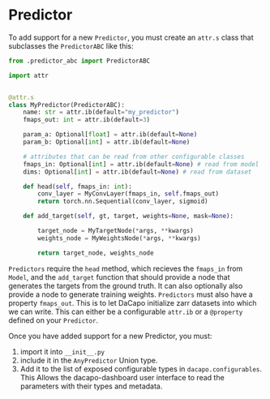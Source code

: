 # Predictor

To add support for a new `Predictor`, you must create an `attr.s` class that
subclasses the `PredictorABC` like this:

```python
from .predictor_abc import PredictorABC

import attr


@attr.s
class MyPredictor(PredictorABC):
    name: str = attr.ib(default="my_predictor")
    fmaps_out: int = attr.ib(default=3)

    param_a: Optional[float] = attr.ib(default=None)
    param_b: Optional[int] = attr.ib(default=None)

    # attributes that can be read from other configurable classes
    fmaps_in: Optional[int] = attr.ib(default=None) # read from model
    dims: Optional[int] = attr.ib(default=None) # read from dataset

    def head(self, fmaps_in: int):
        conv_layer = MyConvLayer(fmaps_in, self.fmaps_out)
        return torch.nn.Sequential(conv_layer, sigmoid)

    def add_target(self, gt, target, weights=None, mask=None):

        target_node = MyTargetNode(*args, **kwargs)
        weights_node = MyWeightsNode(*args, **kwargs)

        return target_node, weights_node
```

`Predictors` require the `head` method, which recieves the `fmaps_in` from `Model`,
and the `add_target` function that should provide a node that generates the targets
from the ground truth. It can also optionally also provide a node to generate
training weights.
`Predictors` must also have a property `fmaps_out`. This is to let DaCapo initialize
zarr datasets into which we can write. This can either be a configurable `attr.ib`
or a `@property` defined on your `Predictor`.

Once you have added support for a new Predictor, you must:
1) import it into `__init__.py`
2) include it in the `AnyPredictor` Union type.
3) Add it to the list of exposed configurable types in `dacapo.configurables`. This Allows
the dacapo-dashboard user interface to read the parameters with their types and metadata.